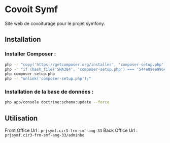 # Covoit Symf
Site web de covoiturage pour le projet symfony. 

## Installation

### Installer Composer :

```bash
php -r "copy('https://getcomposer.org/installer', 'composer-setup.php');"
php -r "if (hash_file('SHA384', 'composer-setup.php') === '544e09ee996cdf60ece3804abc52599c22b1f40f4323403c44d44fdfdd586475ca9813a858088ffbc1f233e9b180f061') { echo 'Installer verified'; } else { echo 'Installer corrupt'; unlink('composer-setup.php'); } echo PHP_EOL;"
php composer-setup.php
php -r "unlink('composer-setup.php');"
```

### Installation de la base de données :

```bash
php app/console doctrine:schema:update --force
```

## Utilisation

Front Office Url : ```prjsymf.cir3-frm-smf-ang-33```
Back Office Url : ```prjsymf.cir3-frm-smf-ang-33/adminbo```

